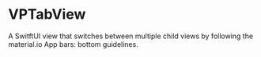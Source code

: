 # VPTabView
A SwitftUI view that switches between multiple child views by following the material.io App bars: bottom guidelines.
